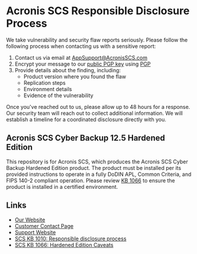 # Acronis SCS Responsible Disclosure Process

We take vulnerability and security flaw reports seriously. Please follow the
following process when contacting us with a sensitive report:

1. Contact us via email at [AppSupport@AcronisSCS.com][email]
2. Encrypt your message to our [public PGP key][pubkey] using [PGP][gnupg]
3. Provide details about the finding, including:
    + Product version where you found the flaw
    + Replication steps
    + Environment details
    + Evidence of the vulnerability

Once you've reached out to us, please allow up to 48 hours for a response. Our
security team will reach out to collect additional information. We will
establish a timeline for a coordinated disclosure directly with you.

## Acronis SCS Cyber Backup 12.5 Hardened Edition

This repository is for Acronis SCS, which produces the Acronis SCS Cyber Backup
Hardened Edition product. The product must be installed per its provided
instructions to operate in a fully DoDIN APL, Common Criteria, and FIPS 140-2
compliant operation. Please review [KB 1066][hardened-edition-caveats] to ensure
the product is installed in a certified environment.

## Links

+ [Our Website][website]
+ [Customer Contact Page][contact]
+ [Support Website][support]
+ [SCS KB 1010: Responsible disclosure process][disclosure-kb]
+ [SCS KB 1066: Hardened Edition Caveats][hardened-edition-caveats]

<!-- Links -->
[contact]: <https://support.acronisscs.com/hc/en-us/requests/new>
[disclosure-kb]: <https://support.acronisscs.com/hc/en-us/articles/360038687773-SCS-KB-1010-Responsible-disclosure-process-for-submitting-vulnerability-and-security-flaw-reports>
[email]: <mailto:AppSupport@AcronisSCS.com>
[gnupg]: <https://gnupg.org/>
[hardened-edition-caveats]: <https://support.acronisscs.com/hc/en-us/articles/4521101393427-SCS-KB-1066-Acronis-SCS-Cyber-Backup-12-5-Hardened-Edition-Caveats>
[pubkey]: <disclosure.pub.asc>
[support]: <https://support.acronisscs.com/hc/en-us>
[website]: <https://acronisscs.com/index/>
